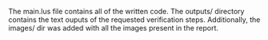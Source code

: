 The main.lus file contains all of the written code.
The outputs/ directory contains the text ouputs of the requested verification steps.
Additionally, the images/ dir was added with all the images present in the report.